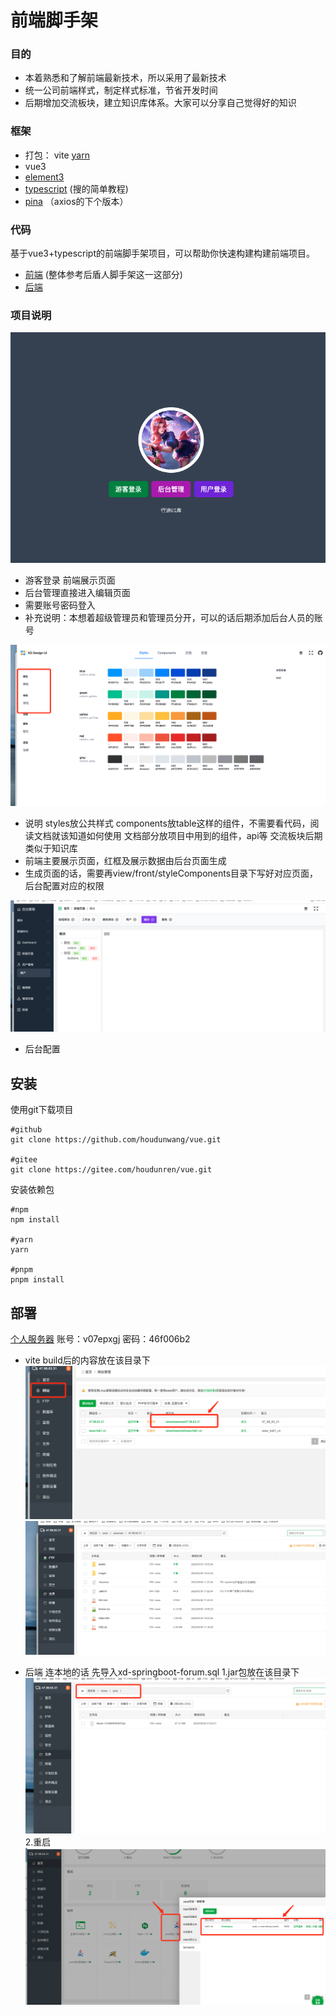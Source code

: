 # 前端脚手架

### 目的
- 本着熟悉和了解前端最新技术，所以采用了最新技术
- 统一公司前端样式，制定样式标准，节省开发时间
- 后期增加交流板块，建立知识库体系。大家可以分享自己觉得好的知识

### 框架
- 打包： vite [yarn](https://doc.houdunren.com/soft/6%20yarn.html#%E6%9F%A5%E7%9C%8B%E8%BD%AF%E4%BB%B6)
- vue3
- [element3](https://element-plus.org/zh-CN/)
- [typescript](https://ts.xcatliu.com/) (搜的简单教程)
- [pina](https://pinia.vuejs.org/) （axios的下个版本）

### 代码
基于vue3+typescript的前端脚手架项目，可以帮助你快速构建构建前端项目。
- [前端](https://git.thinkdid.com/think-incubator/think_ui_static) (整体参考后盾人脚手架这一这部分)
- [后端](https://git.thinkdid.com/think-incubator/think_ui_admin_static)



### 项目说明
![WX20220606-100402](./assets/WX20220606-100402.png)
- 游客登录 前端展示页面
- 后台管理直接进入编辑页面
- 需要账号密码登入
- 补充说明：本想着超级管理员和管理员分开，可以的话后期添加后台人员的账号


![WX20220606-100831.png](./assets/WX20220606-100831.png)
- 说明
  styles放公共样式
  components放table这样的组件，不需要看代码，阅读文档就该知道如何使用
  文档部分放项目中用到的组件，api等
  交流板块后期类似于知识库
- 前端主要展示页面，红框及展示数据由后台页面生成
- 生成页面的话，需要再view/front/styleComponents目录下写好对应页面，后台配置对应的权限

![WX20220606-101627](./assets//WX20220606-101627.png)
- 后台配置


## 安装

使用git下载项目

```
#github
git clone https://github.com/houdunwang/vue.git

#gitee
git clone https://gitee.com/houdunren/vue.git
```



安装依赖包

```
#npm
npm install

#yarn 
yarn 

#pnpm
pnpm install
```

## 部署
[个人服务器](http://47.98.63.31:8888/login)
账号：v07epxgj
密码：46f006b2


- vite build后的内容放在该目录下
![WX20220606-103109](./assets/WX20220606-103109.png)
![WX20220606-103231](./assets/WX20220606-103231.png)


- 后端
  连本地的话 先导入xd-springboot-forum.sql
1.jar包放在该目录下
![WX20220606-103511.png](./assets/WX20220606-103511.png)
2.重启
![WX20220606-103810.png](./assets/WX20220606-103810.png)
